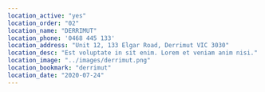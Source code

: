 ```yaml
---
location_active: "yes"
location_order: "02"
location_name: "DERRIMUT"
location_phone: '0468 445 133'
location_address: "Unit 12, 133 Elgar Road, Derrimut VIC 3030"
location_desc: "Est voluptate in sit enim. Lorem et veniam anim nisi."
location_image: "../images/derrimut.png"
location_bookmark: "derrimut"
location_date: "2020-07-24"
---
```

